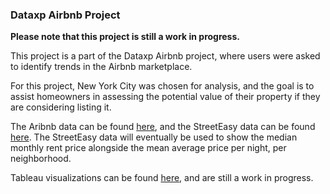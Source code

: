 ### Dataxp Airbnb Project

**Please note that this project is still a work in progress.**

This project is a part of the Dataxp Airbnb project, where users were asked to identify trends in the Airbnb marketplace.

For this project, New York City was chosen for analysis, and the goal is to assist homeowners in assessing the potential value of their property if they are considering listing it.

The Aribnb data can be found [here](http://insideairbnb.com/get-the-data.html), and the StreetEasy data can be found [here](https://streeteasy.com/blog/data-dashboard/?agg=Total&metric=Inventory&type=Rentals&bedrooms=Any%20Bedrooms&property=Any%20Property%20Type&minDate=2010-01-01&maxDate=2021-08-01&area=Manhattan). The StreetEasy data will eventually be used to show the median monthly rent price alongside the mean average price per night, per neighborhood.

Tableau visualizations can be found [here](https://public.tableau.com/app/profile/eric7616/viz/NYCAirbnbWorkinProgress/Story1), and are still a work in progress.
